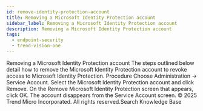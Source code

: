 ```yaml
---
id: remove-identity-protection-account
title: Removing a Microsoft Identity Protection account
sidebar_label: Removing a Microsoft Identity Protection account
description: Removing a Microsoft Identity Protection account
tags:
  - endpoint-security
  - trend-vision-one
---
```


 Removing a Microsoft Identity Protection account The steps outlined below detail how to remove the Microsoft Identity Protection account to revoke access to Microsoft Identity Protection. Procedure Choose Administration → Service Account. Select the Microsoft Identity Protection account and click Remove. On the Remove Microsoft Identity Protection screen that appears, click OK. The account disappears from the Service Account screen. © 2025 Trend Micro Incorporated. All rights reserved.Search Knowledge Base
